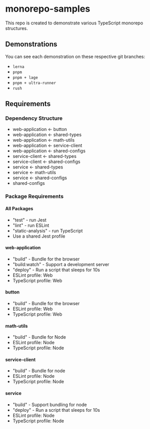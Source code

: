 # monorepo-samples

This repo is created to demonstrate various TypeScript monorepo structures.

## Demonstrations

You can see each demonstration on these respective git branches:
* `lerna`
* `pnpm`
* `pnpm + lage`
* `pnpm + ultra-runner`
* `rush`

## Requirements

### Dependency Structure

* web-application <- button
* web-application <- shared-types
* web-application <- math-utils
* web-application <- service-client
* web-application <- shared-configs
* service-client <- shared-types
* service-client <- shared-configs
* service <- shared-types
* service <- math-utils
* service <- shared-configs
* shared-configs

### Package Requirements

#### All Packages

* "test" - run Jest
* "lint" - run ESLint
* "static-analysis" - run TypeScript
* Use a shared Jest profile

#### web-application

* "build" - Bundle for the browser
* "build:watch" - Support a development server
* "deploy" - Run a script that sleeps for 10s
* ESLint profile: Web
* TypeScript profile: Web

#### button

* "build" - Bundle for the browser
* ESLint profile: Web
* TypeScript profile: Web

#### math-utils

* "build" - Bundle for Node
* ESLint profile: Node
* TypeScript profile: Node

#### service-client

* "build" - Bundle for node
* ESLint profile: Node
* TypeScript profile: Node

#### service

* "build" - Support bundling for node
* "deploy" - Run a script that sleeps for 10s
* ESLint profile: Node
* TypeScript profile: Node
